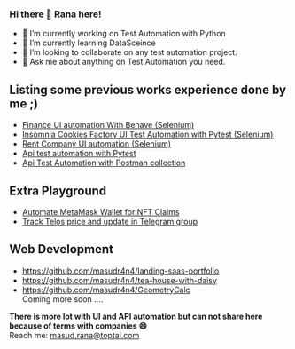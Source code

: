 ### Hi there 👋 Rana here!
- 🔭 I’m currently working on Test Automation with Python
- 🌱 I’m currently learning DataSceince
- 👯 I’m looking to collaborate on any test automation project.
- 💬 Ask me about anything on Test Automation you need.<br>
## Listing some previous works experience done by me ;)
* <a href='https://github.com/masudr4n4/assure_test_automation'>Finance UI automation With Behave  (Selenium)</a>
* <a href='https://github.com/masudr4n4/insomnia-cookies-ui-automation'> Insomnia Cookies Factory UI Test Automation with Pytest  (Selenium)</a>
* <a href='https://github.com/masudr4n4/speedhome'>Rent Company UI automation (Selenium)</a>
* <a href='https://github.com/masudr4n4/remoteplatz'> Api test automation with Pytest </a>
* <a href='https://github.com/masudr4n4/rest_api_testing_postman'> Api Test Automation with Postman collection </a> <br>
## Extra Playground
* <a href="https://github.com/masudr4n4/auto_meta"> Automate MetaMask Wallet for NFT Claims</a>
* <a href="https://github.com/masudr4n4/telostracker_telegram_bot.git"> Track Telos price and update in Telegram group </a>

## Web Development
* https://github.com/masudr4n4/landing-saas-portfolio
* https://github.com/masudr4n4/tea-house-with-daisy
* https://github.com/masudr4n4/GeometryCalc <br>
Coming more soon ....

<b> There is more lot with UI and API automation but can not share here because of terms with companies 😄 </b><br>
Reach me: masud.rana@toptal.com
<!--
**masudr4n4/masudr4n4** is a ✨ _special_ ✨ repository because its `README.md` (this file) appears on your GitHub profile.

.
Here are some ideas to get you started:

- 🔭 I’m currently working on ...
- 🌱 I’m currently learning ...
- 👯 I’m looking to collaborate on ...
- 🤔 I’m looking for help with ...
- 💬 Ask me about ...
- 📫 How to reach me: ...
- 😄 Pronouns: ...
- ⚡ Fun fact: ...
-->
